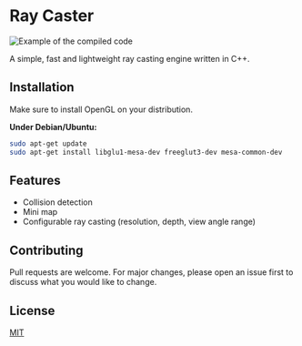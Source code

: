 # Ray Caster

![Example of the compiled code](https://i.ibb.co/SP7FnLQ/untitled.gif)

A simple, fast and lightweight ray casting engine written in C++.

## Installation

Make sure to install OpenGL on your distribution.

**Under Debian/Ubuntu:**

```bash
sudo apt-get update
sudo apt-get install libglu1-mesa-dev freeglut3-dev mesa-common-dev
```

## Features

- Collision detection
- Mini map
- Configurable ray casting (resolution, depth, view angle range)

## Contributing
Pull requests are welcome. For major changes, please open an issue first to discuss what you would like to change.

## License
[MIT](https://choosealicense.com/licenses/mit/)
